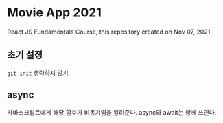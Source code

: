 # Movie App 2021
React JS Fundamentals Course, this repository created on Nov 07, 2021

## 초기 설정
`git init` 생략하지 않기

## async
자바스크립트에게 해당 함수가 비동기임을 알려준다.
async와 await는 함께 쓰인다.